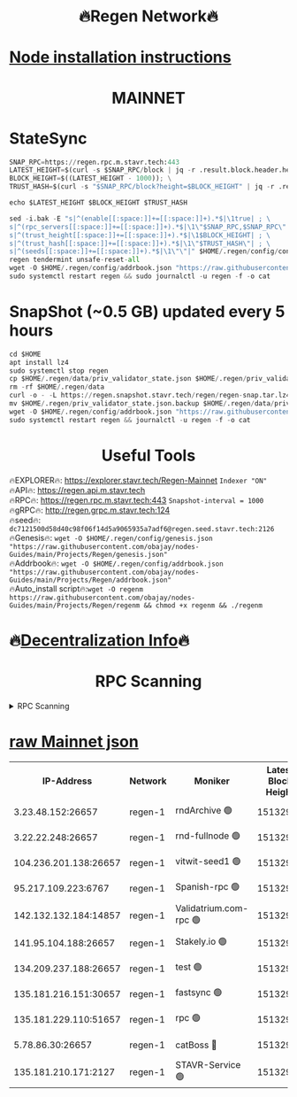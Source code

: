 <h1 align="center"> 🔥Regen Network🔥</h1>

[Node installation instructions](https://github.com/obajay/nodes-Guides/tree/main/Projects/Regen)
=
<h1 align="center"> MAINNET</h1>

# StateSync
```python
SNAP_RPC=https://regen.rpc.m.stavr.tech:443
LATEST_HEIGHT=$(curl -s $SNAP_RPC/block | jq -r .result.block.header.height); \
BLOCK_HEIGHT=$((LATEST_HEIGHT - 1000)); \
TRUST_HASH=$(curl -s "$SNAP_RPC/block?height=$BLOCK_HEIGHT" | jq -r .result.block_id.hash)

echo $LATEST_HEIGHT $BLOCK_HEIGHT $TRUST_HASH

sed -i.bak -E "s|^(enable[[:space:]]+=[[:space:]]+).*$|\1true| ; \
s|^(rpc_servers[[:space:]]+=[[:space:]]+).*$|\1\"$SNAP_RPC,$SNAP_RPC\"| ; \
s|^(trust_height[[:space:]]+=[[:space:]]+).*$|\1$BLOCK_HEIGHT| ; \
s|^(trust_hash[[:space:]]+=[[:space:]]+).*$|\1\"$TRUST_HASH\"| ; \
s|^(seeds[[:space:]]+=[[:space:]]+).*$|\1\"\"|" $HOME/.regen/config/config.toml
regen tendermint unsafe-reset-all
wget -O $HOME/.regen/config/addrbook.json "https://raw.githubusercontent.com/obajay/nodes-Guides/main/Projects/Regen/addrbook.json"
sudo systemctl restart regen && sudo journalctl -u regen -f -o cat
```
# SnapShot (~0.5 GB) updated every 5 hours
```python
cd $HOME
apt install lz4
sudo systemctl stop regen
cp $HOME/.regen/data/priv_validator_state.json $HOME/.regen/priv_validator_state.json.backup
rm -rf $HOME/.regen/data
curl -o - -L https://regen.snapshot.stavr.tech/regen/regen-snap.tar.lz4 | lz4 -c -d - | tar -x -C $HOME/.regen --strip-components 2
mv $HOME/.regen/priv_validator_state.json.backup $HOME/.regen/data/priv_validator_state.json
wget -O $HOME/.regen/config/addrbook.json "https://raw.githubusercontent.com/obajay/nodes-Guides/main/Projects/Regen/addrbook.json"
sudo systemctl restart regen && journalctl -u regen -f -o cat
```

 <h1 align="center"> Useful Tools</h1>

🔥EXPLORER🔥:     https://explorer.stavr.tech/Regen-Mainnet        `Indexer "ON"` \
🔥API🔥:          https://regen.api.m.stavr.tech \
🔥RPC🔥:          https://regen.rpc.m.stavr.tech:443              `Snapshot-interval = 1000` \
🔥gRPC🔥:         http://regen.grpc.m.stavr.tech:124 \
🔥seed🔥:      `dc7121500d58d40c98f06f14d5a9065935a7adf6@regen.seed.stavr.tech:2126` \
🔥Genesis🔥:   `wget -O $HOME/.regen/config/genesis.json "https://raw.githubusercontent.com/obajay/nodes-Guides/main/Projects/Regen/genesis.json"` \
🔥Addrbook🔥:  `wget -O $HOME/.regen/config/addrbook.json "https://raw.githubusercontent.com/obajay/nodes-Guides/main/Projects/Regen/addrbook.json"` \
🔥Auto_install script🔥:`wget -O regenm https://raw.githubusercontent.com/obajay/nodes-Guides/main/Projects/Regen/regenm && chmod +x regenm && ./regenm`

🔥[Decentralization Info](https://github.com/obajay/StateSync-snapshots/tree/main/Projects/Regen/Decentralization)🔥
=
<h1 align="center"> RPC Scanning</h1>

<details>
<summary>RPC Scanning</summary>

<h2 align="center"> We scan nodes in real time every 4 hours. And we provide the final result of RPC endpoints.
We cannot influence the operation of these nodes in any way. </h2>


```python
If Voting Power is higher than 0 --> then the Node is a validator of the network and may be subject to attack and be a potential threat to the chain.
```
```python
We marked such validators with a red symbol
```

</details>

[raw Mainnet json](https://rpc-check.regenm.stavr.tech/regenm/rpc-regenm-result.json)
=


<table><tr><th>IP-Address</th><th>Network</th><th>Moniker</th><th>Latest Block Height</th><th>Earliest Block Height</th><th>Catching Up</th><th>Tx Index</th><th>Voting Power</th><th>Scan Time</th></tr><tr><td>3.23.48.152:26657</td><td>regen-1</td><td>rndArchive 🟢</td><td>15132914</td><td>1</td><td>False</td><td>on</td><td>0</td><td>2024-03-15T12:14:31.913708205UTC</td></tr><tr><td>3.22.22.248:26657</td><td>regen-1</td><td>rnd-fullnode 🟢</td><td>15132914</td><td>4134001</td><td>False</td><td>on</td><td>0</td><td>2024-03-15T12:14:29.250174047UTC</td></tr><tr><td>104.236.201.138:26657</td><td>regen-1</td><td>vitwit-seed1 🟢</td><td>15132909</td><td>8943001</td><td>False</td><td>on</td><td>0</td><td>2024-03-15T12:13:59.474844629UTC</td></tr><tr><td>95.217.109.223:6767</td><td>regen-1</td><td>Spanish-rpc 🟢</td><td>15132917</td><td>10068001</td><td>False</td><td>on</td><td>0</td><td>2024-03-15T12:14:51.135392812UTC</td></tr><tr><td>142.132.132.184:14857</td><td>regen-1</td><td>Validatrium.com-rpc 🟢</td><td>15132918</td><td>11175001</td><td>False</td><td>on</td><td>0</td><td>2024-03-15T12:14:53.385935064UTC</td></tr><tr><td>141.95.104.188:26657</td><td>regen-1</td><td>Stakely.io 🟢</td><td>15132912</td><td>13442501</td><td>False</td><td>on</td><td>0</td><td>2024-03-15T12:14:20.427316698UTC</td></tr><tr><td>134.209.237.188:26657</td><td>regen-1</td><td>test 🟢</td><td>15132920</td><td>13992001</td><td>False</td><td>on</td><td>0</td><td>2024-03-15T12:15:03.869558257UTC</td></tr><tr><td>135.181.216.151:30657</td><td>regen-1</td><td>fastsync 🟢</td><td>15132916</td><td>14457001</td><td>False</td><td>off</td><td>0</td><td>2024-03-15T12:14:42.684191566UTC</td></tr><tr><td>135.181.229.110:51657</td><td>regen-1</td><td>rpc 🟢</td><td>15132912</td><td>14844001</td><td>False</td><td>on</td><td>0</td><td>2024-03-15T12:14:18.163226269UTC</td></tr><tr><td>5.78.86.30:26657</td><td>regen-1</td><td>catBoss 🔴</td><td>15132921</td><td>15111001</td><td>False</td><td>on</td><td>9026453025</td><td>2024-03-15T12:15:12.895618035UTC</td></tr><tr><td>135.181.210.171:2127</td><td>regen-1</td><td>STAVR-Service 🟢</td><td>15132922</td><td>15129001</td><td>False</td><td>on</td><td>0</td><td>2024-03-15T12:15:17.248863673UTC</td></tr></table>